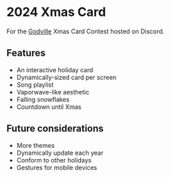 # 2024 Xmas Card

For the [Godville](https://godvillegame.com) Xmas Card Contest hosted on Discord.

## Features

- An interactive holiday card
- Dynamically-sized card per screen
- Song playlist
- Vaporwave-like aesthetic
- Falling snowflakes
- Countdown until Xmas

## Future considerations

- More themes
- Dynamically update each year
- Conform to other holidays
- Gestures for mobile devices
